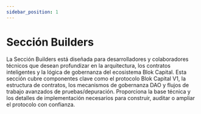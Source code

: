 ```yaml
---
sidebar_position: 1   
---
```


# Sección Builders

La Sección Builders está diseñada para desarrolladores y colaboradores técnicos que desean profundizar en la arquitectura, los contratos inteligentes y la lógica de gobernanza del ecosistema Blok Capital. Esta sección cubre componentes clave como el protocolo Blok Capital V1, la estructura de contratos, los mecanismos de gobernanza DAO y flujos de trabajo avanzados de pruebas/depuración. Proporciona la base técnica y los detalles de implementación necesarios para construir, auditar o ampliar el protocolo con confianza. 